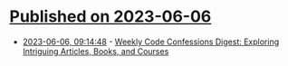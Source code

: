 # [Published on 2023-06-06](index.md)

* [2023-06-06, 09:14:48](https://lobste.rs/s/pwde0j/weekly_code_confessions_digest) - [Weekly Code Confessions Digest: Exploring Intriguing Articles, Books, and Courses](https://codeconfessions.substack.com/p/weekly-code-confessions-digest-1)
